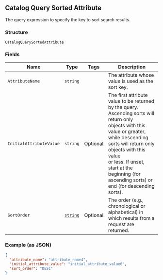 ## Catalog Query Sorted Attribute

The query expression to specify the key to sort search results.

### Structure

`CatalogQuerySortedAttribute`

### Fields

| Name | Type | Tags | Description |
|  --- | --- | --- | --- |
| `AttributeName` | `string` |  | The attribute whose value is used as the sort key. |
| `InitialAttributeValue` | `string` | Optional | The first attribute value to be returned by the query. Ascending sorts will return only<br>objects with this value or greater, while descending sorts will return only objects with this value<br>or less. If unset, start at the beginning (for ascending sorts) or end (for descending sorts). |
| `SortOrder` | [`string`](/doc/models/sort-order.md) | Optional | The order (e.g., chronological or alphabetical) in which results from a request are returned. |

### Example (as JSON)

```json
{
  "attribute_name": "attribute_name4",
  "initial_attribute_value": "initial_attribute_value6",
  "sort_order": "DESC"
}
```

